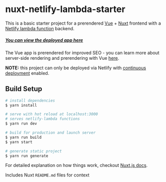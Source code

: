 # nuxt-netlify-lambda-starter

This is a basic starter project for a prerendered [Vue](https://vuejs.org/) + [Nuxt](https://nuxtjs.org/) frontend with a [Netlify lambda function](https://www.netlify.com/docs/functions/) backend.

##### [You can view the deployed app here](https://nuxt-netlify-lambda-starter.netlify.com/)

The Vue app is prerendered for improved SEO - you can learn more about server-side rendering and prerendering with Vue [here](https://ssr.vuejs.org/#ssr-vs-prerendering).

**NOTE:** this project can only be deployed via Netlify with [continuous deployment](https://www.netlify.com/docs/continuous-deployment/) enabled.

## Build Setup

``` bash
# install dependencies
$ yarn install

# serve with hot reload at localhost:3000
# serves netlify-lambda functions
$ yarn run dev

# build for production and launch server
$ yarn run build
$ yarn start

# generate static project
$ yarn run generate
```

For detailed explanation on how things work, checkout [Nuxt.js docs](https://nuxtjs.org).

Includes Nuxt `README.md` files for context
